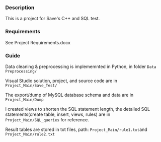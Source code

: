 ### Description

This is a project for Save's C++ and SQL test.

### Requirements

See Project Requirements.docx

### Guide

Data cleaning & preprocessing is implememnted in Python, in folder `Data Preprocessing/`

Visual Studio solution, project, and source code are in `Project_Main/Save_Test/`

The export/dump of MySQL database schema and data are in `Project_Main/Dump`

I created views to shorten the SQL statement length, the detailed SQL statements(create table, insert, views, rules) are in `Project_Main/SQL_queries` for reference.

Result tables are stored in txt files, path: `Project_Main/rule1.txt`and `Project_Main/rule2.txt`

